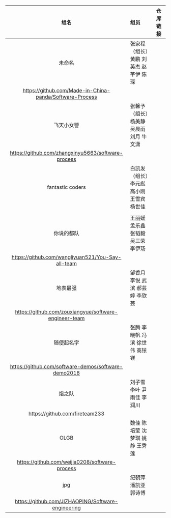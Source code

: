 | 组名 | 组员 | 仓库链接 | 
|:---:|:---|:---|
| 未命名| 张家程（组长）	黄鹏	刘英杰	赵芊伊	陈琛
|https://github.com/Made-in-China-panda/Software-Process |
| 飞天小女警 | 张馨予（组长）	杨美静	吴晨雨	刘月	牛文潇
|https://github.com/zhangxinyu5663/software-process |
| fantastic coders | 白凯发（组长）	李元彪	高小刚	王雪宾	杨世佳
| |
| 你说的都队 | 王丽媛	孟乐鑫	张韬毅	吴三荣	李伊玚
|https://github.com/wangliyuan521/You-Say-all-team |
| 地表最强 | 邹香月	李悦	武滨	郝芸婷	李欣芸
|https://github.com/zouxiangyue/software-engineer-team |
| 随便起名字| 张腾	李晓帆	冯滨	徐世伟	高铱镁
|https://github.com/software-demos/software-demo2018 |
| 焰之队| 刘子雪	李叶	尹雨佳	李润川
|https://github.com/fireteam233|
| OLGB| 魏佳	陈培莹	沈梦琪	姚静	王秀莲
|https://github.com/weijia0208/software-process|
| jpg| 纪朝萍	潘凯亚	郭诗博
|https://github.com/JIZHAOPING/Software-engineering|
